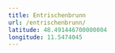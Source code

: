 ```yaml
---
title: Entrischenbrunn
url: /entrischenbrunn/
latitude: 48.491446700000004
longitude: 11.5474045
---
```


